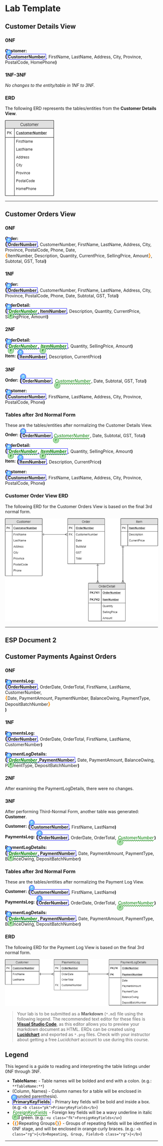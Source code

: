 # Lab Template

## Customer Details View

### 0NF

**Customer:** <span class="md"><b class="pk">CustomerNumber</b>, FirstName, LastName, Address, City, Province, PostalCode, HomePhone</span>

### 1NF-3NF

*No changes to the entity/table in 1NF to 3NF.*

### ERD
The following ERD represents the tables/entities from the **Customer Details View**. 

![Customers View](./ERD-CustomersView.png)

----

## Customer Orders View

### 0NF

**Order:** <span class="md"><b class="pk">OrderNumber</b>, CustomerNumber, FirstName, LastName, Address, City, Province, PostalCode, Phone, Date, <b class="rg">ItemNumber, Description, Quantity, CurrentPrice, SellingPrice, Amount</b>, Subtotal, GST, Total</span>

### 1NF

**Order:** <span class="md"><b class="pk">OrderNumber</b>, CustomerNumber, FirstName, LastName, Address, City, Province, PostalCode, Phone, Date, Subtotal, GST, Total</span>

**OrderDetail:** <span class="md"><b class="pk"><u class="fk">OrderNumber</u>, ItemNumber</b>, Description, Quantity, CurrentPrice, SellingPrice, Amount</span>

### 2NF

**OrderDetail:** <span class="md"><b class="pk"><u class="fk">OrderNumber</u>, <u class="fk">ItemNumber</u></b>, Quantity, SellingPrice, Amount</span>

**Item:** <span class="md"><b class="pk">ItemNumber</b>, Description, CurrentPrice</span>

### 3NF

**Order:** <span class="md"><b class="pk">OrderNumber</b>, <u class="fk">CustomerNumber</u>, Date, Subtotal, GST, Total</span>

**Customer:** <span class="md"><b class="pk">CustomerNumber</b>, FirstName, LastName, Address, City, Province, PostalCode, Phone</span>

### Tables after 3rd Normal Form
These are the tables/entities after normalizing the Customer Details View.

**Order:** <span class="md"><b class="pk">OrderNumber</b>,<u class="fk">CustomerNumber</u>, Date, Subtotal, GST, Total</span>

**OrderDetail:** <span class="md"><b class="pk"><u class="fk">OrderNumber</u>, <u class="fk">ItemNumber</u></b>, Quantity, SellingPrice, Amount</span>

**Item:** <span class="md"><b class="pk">ItemNumber</b>, Description, CurrentPrice</span>

**Customer:** <span class="md"><b class="pk">CustomerNumber</b>, FirstName, LastName, Address, City, Province, PostalCode, Phone</span>

### Customer Order View ERD
The following ERD for the Customer Orders View is based on the final 3rd normal form.

![Customers Order View](./ERD-CustomersOrderView.png)

----
## ESP Document 2
## Customer Payments Against Orders

### 0NF

**PaymentsLog:** <span class="md"><b class="pk">OrderNumber</b>, OrderDate, OrderTotal, FirstName, LastName, CustomerNumber, <b class="rg">Date, PaymentAmount, PaymentNumber, BalanceOwing, PaymentType, DepositBatchNumber</b></span>

### 1NF

**PaymentsLog:** <span class="md"><b class="pk">OrderNumber</b>, OrderDate, OrderTotal, FirstName, LastName, CustomerNumber</span>

**PaymentLogDetails:** <span class="md"><b class="pk"><u class="fk">OrderNumber</u>,PaymentNumber</b>, Date, PaymentAmount, BalanceOwing, PaymentType, DepositBatchNumber</span>

### 2NF
After examining the PaymentLogDetails, there were no changes.

### 3NF
After performing Third-Normal Form, another table was generated: **Customer**.

**Customer:** <span class="md"><b class="pk">CustomerNumber</b>, FirstName, LastName</span>

**PaymentsLog:** <span class="md"><b class="pk">OrderNumber</b>, OrderDate, OrderTotal, <u class="fk">CustomerNumber</u>

**PaymentLogDetails:** <span class="md"><b class="pk"><u class="fk">OrderNumber</u>, PaymentNumber</b>, Date, PaymentAmount, PaymentType, BalanceOwing, DepositBatchNumber</span>


### Tables after 3rd Normal Form
These are the tables/entities after normalizing the Payment Log View.

**Customer:** <span class="md"><b class="pk">CustomerNumber</b>, FirstName, LastName</span>

**PaymentsLog:** <span class="md"><b class="pk">OrderNumber</b>, OrderDate, OrderTotal, <u class="fk">CustomerNumber</u>

**PaymentLogDetails:** <span class="md"><b class="pk"><u class="fk">OrderNumber</u>, PaymentNumber</b>, Date, PaymentAmount, PaymentType, BalanceOwing, DepositBatchNumber</span>

### ERD
The following ERD for the Payment Log View is based on the final 3rd normal form.

![Payment Log View](./ERD-PaymentLogView.png)




> Your lab is to be submitted as a **Markdown** (`*.md`) file using the following legend. The recommended text editor for these files is [**Visual Studio Code**](https://code.visualstudio.com), as this editor allows you to preview your markdown document as HTML. ERDs can be created using [**Lucidchart**](https://www.lucidchart.com/) and exported as `*.png` files. Check with your instructor about getting a free *Lucidchart* account to use during this course.

## Legend

This legend is a guide to reading and interpreting the table listings under 0NF through 3NF.

- **TableName:** - Table names will be bolded and end with a colon. (e.g.: `**TableName:**`)
- (Column, Names) - Column names for a table will be enclosed in (rounded parenthesis).
- <b class="pk">PrimaryKeyFields</b> - Primary key fields will be bold and inside a box. (e.g: `<b class="pk">PrimaryKeyFields</b>`)
- <u class="fk">ForeignKeyFields</u> - Foreign key fields will be a wavy underline in italic and green. (e.g.: `<u class="fk">ForeignKeyFields</u>`)
- <b class="rg">{</b>Repeating Groups<b class="rg">}</b> - Groups of repeating fields will be identified in 0NF stage, and will be enclosed in orange curly braces. (e.g.: `<b class="rg">{</b>Repeating, Group, Fields<b class="rg">}</b>`)



----

<style type="text/css">
.md {
    display: inline-block;
    vertical-align: top;
    white-space: normal;
}
.md::before {
    content: '(';
    font-size: 1.25em;
    font-weight: bold;
}
.md:after {
    content: ')';
    font=size:1.25em;
    font-weight: bold;
}
.pk {
    font-weight: bold;
    display: inline-block;
    border: solid thin blue;
    padding: 0 2px;
    position: relative;
}
.pk::before {
    content: 'P';
    font-size: .55em;
    font-weight: bold;
    color: white;
    background-color: #72c4f7;
    position: absolute;
    left: -5px;
    top: -15px;
    border-radius: 50%;
    border: solid thin blue;
    width: 1.4em;
    height: 1.4em;
    padding: 3px;
    text-align: center;
}
.fk {
    color: green;
    font-style: italic;
    text-decoration: wavy underline green;
    padding: 0 2px;
    position: relative;
}
.fk::before {
    content: 'F';
    font-size: .65em;
    position: absolute;
    left: -1px;
    bottom: -17px;
    color: darkgreen;
    background-color: #a7dea7;
    border-radius: 50%;
    border: dashed thin green;
    width: 1.4em;
    height: 1.4em;
    padding: 3px;
    text-align: center;
}
.rg {
    display: inline-block;
    color: inherit;
    font-size: 1em;
    font-weight: normal;
}
.rg::before {
    content: '\007B';
    color: darkorange;
    font-size: 1.2em;
    font-weight: bold;
}
.rg::after {
    content: '\007D';
    color: darkorange;
    font-size: 1.2em;
    font-weight: bold;
}
.note {
    font-weight: bold;
    color: brown;
    font-size: 1.1em;
}
</style>